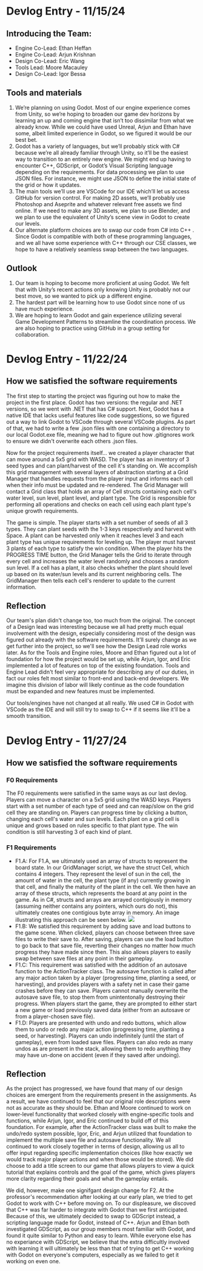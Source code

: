 # Devlog Entry - 11/15/24
## Introducing the Team:
- Engine Co-Lead: Ethan Heffan  
- Engine Co-Lead: Arjun Krishnan  
- Design Co-Lead: Eric Wang  
- Tools Lead: Moore Macauley  
- Design Co-Lead: Igor Bessa  

## Tools and materials
1. We’re planning on using Godot. Most of our engine experience comes from Unity, so we’re hoping to broaden our game dev horizons by learning an up and coming engine that isn’t too dissimilar from what we already know. While we could have used Unreal, Arjun and Ethan have some, albeit limited experience in Godot, so we figured it would be our best bet.
2. Godot has a variety of languages, but we’ll probably stick with C# because we’re all already familiar through Unity, so it’ll be the easiest way to transition to an entirely new engine. We might end up having to encounter C++, GDScript, or Godot’s Visual Scripting language depending on the requirements. For data processing we plan to use JSON files. For instance, we might use JSON to define the initial state of the grid or how it updates. 
3. The main tools we’ll use are VSCode for our IDE which’ll let us access GitHub for version control. For making 2D assets, we’ll probably use Photoshop and Aseprite and whatever relevant free assets we find online. If we need to make any 3D assets, we plan to use Blender, and we plan to use the equivalent of Unity’s scene view in Godot to create our levels.
4. Our alternate platform choices are to swap our code from C# into C++ . Since Godot is compatible with both of these programming languages, and we all have some experience with C++ through our CSE classes, we hope to have a relatively seamless swap between the two languages.
## Outlook
1. Our team is hoping to become more proficient at using Godot. We felt that with Unity’s recent actions only knowing Unity is probably not our best move, so we wanted to pick up a different engine. 
2. The hardest part will be learning how to use Godot since none of us have much experience. 
3. We are hoping to learn Godot and gain experience utilizing several Game Development Patterns to streamline the coordination process. We are also hoping to practice using GitHub in a group setting for collaboration. 

# Devlog Entry - 11/22/24
## How we satisfied the software requirements
The first step to starting the project was figuring out how to make the project in the first place. Godot has two versions: the regular and .NET versions, so we went with .NET that has C# support. Next, Godot has a native IDE that lacks useful features like code suggestions, so we figured out a way to link Godot to VSCode through several VSCode plugins. As part of that, we had to write a few .json files with one containing a directory to our local Godot.exe file, meaning we had to figure out how .gitignores work to ensure we didn't overwrite each others .json files.

Now for the project requirements itself... we created a player character that can move around a 5x5 grid with WASD. The player has an inventory of 3 seed types and can plant/harvest of the cell it's standing on. We accomplish this grid management with several layers of abstraction starting at a Grid Manager that handles requests from the player input and informs each cell when their info must be updated and re-rendered. The Grid Manager will contact a Grid class that holds an array of Cell structs containing each cell's water level, sun level, plant level, and plant type. The Grid is responsible for performing all operations and checks on each cell using each plant type's unique growth requirements. 

The game is simple. The player starts with a set number of seeds of all 3 types. They can plant seeds with the 1-3 keys respectively and harvest with Space. A plant can be harvested only when it reaches level 3 and each plant type has unique requirements for leveling up. The player must harvest 3 plants of each type to satisfy the win condition. When the player hits the PROGRESS TIME button, the Grid Manager tells the Grid to iterate through every cell and increases the water level randomly and chooses a random sun level. If a cell has a plant, it also checks whether the plant should level up based on its water/sun levels and its current neighboring cells. The GridManager then tells each cell's renderer to update to the current information.

## Reflection
Our team's plan didn't change too, too much from the original. The concept of a Design lead was interesting because we all had pretty much equal involvement with the design, especially considering most of the design was figured out already with the software requirements. It'll surely change as we get further into the project, so we'll see how the Design Lead role works later. As for the Tools and Engine roles, Moore and Ethan figured out a lot of foundation for how the project would be set up, while Arjun, Igor, and Eric implemented a lot of features on top of the existing foundation. Tools and Engine Lead didn't feel very appropriate for describing any of our duties, in fact our roles felt most similar to front-end and back-end developers. We imagine this division of labor will likely continue as the code foundation must be expanded and new features must be implemented. 

Our tools/engines have not changed at all really. We used C# in Godot with VSCode as the IDE and will still try to swap to C++ if it seems like it'll be a smooth transition.

# Devlog Entry - 11/27/24
## How we satisfied the software requirements
### F0 Requirements
The F0 requirements were satisfied in the same ways as our last devlog. Players can move a character on a 5x5 grid using the WASD keys. Players start with a set number of each type of seed and can reap/slow on the grid cell they are standing on. Players can progress time by clicking a button, changing each cell's water and sun levels. Each plant on a grid cell is unique and grows based on rules specific to that plant type. The win condition is still harvesting 3 of each kind of plant. 

### F1 Requirements
- F1.A: For F1.A, we ultimately used an array of structs to represent the board state. In our GridManager script, we have the struct Cell, which contains 4 integers. They represent the level of sun in the cell, the amount of water in the cell, the plant type (if any) currently growing in that cell, and finally the maturity of the plant in the cell. We then have an array of these structs, which represents the board at any point in the game. As in C\#, structs and arrays are arrayed contigiously in memory (assuming neither contains any pointers, which ours do not), this ultimately creates one contigious byte array in memory. An image illustrating this approach can be seen below.
[![](https://mermaid.ink/img/pako:eNptkl9LwzAUxb9KuE8KzWjSLH_6JvqoMJwgSF-yNduKaTKyVK1j3920nRNU8pTfOffcy-UeYe1rAyVgjCsXm2hNiSq4NdaimxB0X0HlRm2v168m4pWJunII5bggg3M0Ib9BQ8kBXbE8R6s-mgOy3m0zFEPn1jqaGm18QMHoWq8a28T-ekhGqKCYiUvLfIJMYl5cIJkgZ5iPzmXnbLPdxTOWWIyTPKcuYWKCYjEf2MJqF9FTvzdngWOhfoR782bspMgcy-JvumRYil_pUmJF_ktXFKv5P-nDgwxaE1rd1GnZx8FdQdyZNpUOFbUOrxVkE1818bAw4dG_T2La6RBzShm6i37ZuzWUabEmg-C77Q7KjbaH9Ov2dRrzrtHboNsL3Wv34n37XZK-UB7hA0qSz6jIiaAFY4IpNmcZ9AnzxBWnihSCUcLU_JTB55hAZjlJfs6p5JRwJXkGpm6iDw_TGY3XdPoCID6xRg?type=png)](https://mermaid.live/edit#pako:eNptkl9LwzAUxb9KuE8KzWjSLH_6JvqoMJwgSF-yNduKaTKyVK1j3920nRNU8pTfOffcy-UeYe1rAyVgjCsXm2hNiSq4NdaimxB0X0HlRm2v168m4pWJunII5bggg3M0Ib9BQ8kBXbE8R6s-mgOy3m0zFEPn1jqaGm18QMHoWq8a28T-ekhGqKCYiUvLfIJMYl5cIJkgZ5iPzmXnbLPdxTOWWIyTPKcuYWKCYjEf2MJqF9FTvzdngWOhfoR782bspMgcy-JvumRYil_pUmJF_ktXFKv5P-nDgwxaE1rd1GnZx8FdQdyZNpUOFbUOrxVkE1818bAw4dG_T2La6RBzShm6i37ZuzWUabEmg-C77Q7KjbaH9Ov2dRrzrtHboNsL3Wv34n37XZK-UB7hA0qSz6jIiaAFY4IpNmcZ9AnzxBWnihSCUcLU_JTB55hAZjlJfs6p5JRwJXkGpm6iDw_TGY3XdPoCID6xRg) 
- F1.B: We satisfied this requirement by adding save and load buttons to the game scene. When clicked, players can choose between three save files to write their save to. After saving, players can use the load button to go back to that save file, reverting their changes no matter how much progress they have made since then. This also allows players to easily swap between save files at any point in their gameplay.
- F1.C: This requirement was satisfied with the addition of an autosave function to the ActionTracker class. The autosave function is called after any major action taken by a player (progressing time, planting a seed, or harvesting), and provides players with a safety net in case their game crashes before they can save. Players cannot manually overwrite the autosave save file, to stop them from unintentonally destroying their progress. When players start the game, they are prompted to either start a new game or load previously saved data (either from an autosave or from a player-chosen save file).
- F1.D: Players are presented with undo and redo buttons, which allow them to undo or redo any major action (progressing time, planting a seed, or harvesting). Players can undo indefinitely (until the start of gameplay), even from loaded save files. Players can also redo as many undos as are present in the stack, allowing them to redo anything they may have un-done on accident (even if they saved after undoing).

## Reflection 
As the project has progressed, we have found that many of our design choices are emergent from the requirements present in the assignments. As a result, we have continued to feel that our original role descriptions were not as accurate as they should be. Ethan and Moore continued to work on lower-level functionality that worked closely with engine-specific tools and functions, while Arjun, Igor, and Eric continued to build off of this foundation. For example, after the ActionTracker class was built to make the undo/redo system possible, Igor, Eric, and Arjun utilized that foundation to implement the multiple save file and autosave functionality. We all continued to work closely together in terms of design, allowing us all to offer input regarding specific implementation choices (like how exactly we would track major player actions and when those would be stored). We did choose to add a title screen to our game that allows players to view a quick tutorial that explains controls and the goal of the game, which gives players more clarity regarding their goals and what the gameplay entails.  
  
We did, however, make one signifgant design change for F2. At the professor's recommendation after looking at our early plan, we tried to get Godot to work with C++ before moving on. To our displeasure, we discoved that C++ was far harder to integrate with Godot than we first anticipated. Because of this, we ultimately decided to swap to GDScript instead, a scripting language made for Godot, instead of C++. Arjun and Ethan both investigated GDScript, as our group members most familiar with Godot, and found it quite similar to Python and easy to learn. While everyone else has no experiance with GDScript, we believe that the extra difficultly involved with learning it will ultimately be less than that of trying to get C++ working with Godot on everyone's computers, especially as we failed to get it working on even one. 